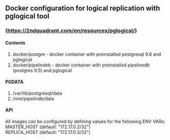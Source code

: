 ## Docker configuration for logical replication with pglogical tool
### (https://2ndquadrant.com/en/resources/pglogical/)

#### Contents
1. docker/postgre - docker container with preinstalled postgresql 9.6 and pglogical
2. docker/pipelindeb - docker container with preinstalled pipelinedb (postgres 9.5) and pglogical  

#### PGDATA
1. /var/lib/postgresql/data  
2. /mnt/pipelindb/data  

#### API
All images can be configured by defining values for the following ENV VARs:  
MASTER_HOST (default: "172.17.0.2/32")  
REPLICA_HOST (default: "172.17.0.3/32")  
